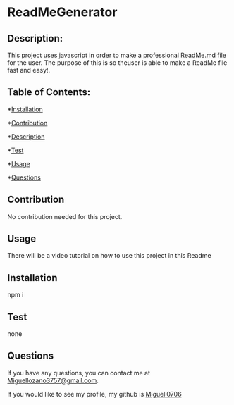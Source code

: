 # ReadMeGenerator
  

## Description: 
This project uses javascript in order to make a professional ReadMe.md file for the user. The purpose of this is so theuser is able to make a ReadMe file fast and easy!.

## Table of Contents: 
*[Installation](#installation)

*[Contribution](#contribute)

*[Description](#description)

*[Test](#test)

*[Usage](#usage)

*[Questions](#questions)





## Contribution
No contribution needed for this project.

## Usage
There will be a video tutorial on how to use this project in this Readme

## Installation
npm i

## Test 
none


## Questions
If you have any questions, you can contact me at Miguellozano3757@gmail.com.

If you would like to see my profile, my github is [Miguell0706](https://github.com/Miguell0706)
